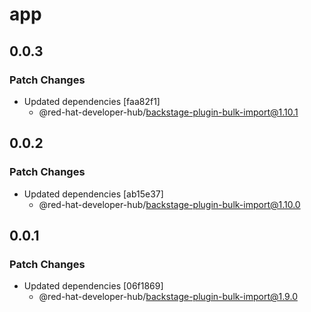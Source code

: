 # app

## 0.0.3

### Patch Changes

- Updated dependencies [faa82f1]
  - @red-hat-developer-hub/backstage-plugin-bulk-import@1.10.1

## 0.0.2

### Patch Changes

- Updated dependencies [ab15e37]
  - @red-hat-developer-hub/backstage-plugin-bulk-import@1.10.0

## 0.0.1

### Patch Changes

- Updated dependencies [06f1869]
  - @red-hat-developer-hub/backstage-plugin-bulk-import@1.9.0
